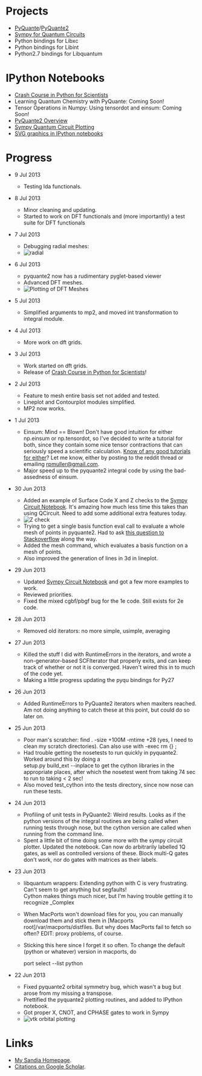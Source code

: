 Projects
========
* [PyQuante](http://pyquante.sf.net)/[PyQuante2](https://github.com/rpmuller/pyquante2)
* [Sympy for Quantum Circuits](https://github.com/rpmuller/sympy/tree/sympy_qcircuit/sympy/physics/quantum)
* Python bindings for Libxc
* Python bindings for Libint
* Python2.7 bindings for Libquantum

IPython Notebooks
=================
* [Crash Course in Python for Scientists](http://nbviewer.ipython.org/5920182)
* Learning Quantum Chemistry with PyQuante: Coming Soon!
* Tensor Operations in Numpy: Using tensordot and einsum: Coming Soon!
* [PyQuante2 Overview](http://nbviewer.ipython.org/5745404)
* [Sympy Quantum Circuit Plotting](http://nbviewer.ipython.org/5843312)
* [SVG graphics in IPython notebooks](http://nbviewer.ipython.org/5666810)

Progress
========
* 9 Jul 2013
  - Testing lda functionals.
* 8 Jul 2013
  - Minor cleaning and updating.
  - Started to work on DFT functionals and (more importantly) a test suite for DFT functionals
* 7 Jul 2013
  - Debugging radial meshes:
  - ![radial](https://raw.github.com/rpmuller/rpmuller.github.io/master/radial-meshses.png)
* 6 Jul 2013
  - pyquante2 now has a rudimentary pyglet-based viewer
  - Advanced DFT meshes.
  - ![Plotting of DFT Meshes](https://raw.github.com/rpmuller/rpmuller.github.io/master/h2o-mesh.png)
* 5 Jul 2013
  - Simplified arguments to mp2, and moved int transformation to
    integral module. 
* 4 Jul 2013
  - More work on dft grids.
* 3 Jul 2013
  - Work started on dft grids.
  - Release of  [Crash Course in Python for
    Scientists](http://nbviewer.ipython.org/5920182)! 
* 2 Jul 2013
  - Feature to mesh entire basis set not added and tested.
  - Lineplot and Contourplot modules simplified.
  - MP2 now works.
* 1 Jul 2013
  - Einsum: Mind == Blown! Don't have good intuition for either
    np.einsum or np.tensordot, so I've decided  to write a tutorial
    for both, since they contain some nice tensor contractions that
    can seriously  speed a scientific calculation. 
    [Know of any good tutorials for either](http://www.reddit.com/r/Python/comments/1hf4i6/good_documentation_for_tensordot_and_einsum/)? 
    Let me know, either by posting to the reddit thread or emailing
    rpmuller@gmail.com. 
  - Major speed up to the pyquante2 integral code by using the
    bad-assedness of einsum. 
* 30 Jun 2013
  - Added an example of Surface Code X and Z checks to the 
    [Sympy Circuit
    Notebook](http://nbviewer.ipython.org/5843312). It's amazing how
    much less time 
    this takes than using QCircuit. Need to add some additional extra
    features today.
  - ![Z check](https://raw.github.com/rpmuller/rpmuller.github.io/master/zcheck.png)
  - Trying to get a single basis function eval call to evaluate a
  whole mesh of points in pyquante2. Had to ask [this question to Stackoverflow](http://stackoverflow.com/questions/17391052/compute-square-distances-from-numpy-array)
    along the way.
  - Added the mesh command, which evaluates a basis function on a mesh
    of points. 
  - Also improved the generation of lines in 3d in lineplot.
* 29 Jun 2013
  - Updated [Sympy Circuit Notebook](http://nbviewer.ipython.org/5843312) 
    and got a few more examples to work. 
  - Reviewed priorities.
  - Fixed the mixed cgbf/pbgf bug for the 1e code. Still exists for 2e
    code. 
* 28 Jun 2013
  - Removed old iterators: no more simple, usimple, averaging
* 27 Jun 2013
  - Killed the stuff I did with RuntimeErrors in the iterators, and
    wrote a non-generator-based SCFIterator that properly exits, and
    can keep track of whether or not it is converged. Haven't wired
    this in to much of the code yet.    
  - Making a little progress updating the pyqu bindings for Py27
* 26 Jun 2013
  - Added RuntimeErrors to PyQuante2 iterators when maxiters
    reached. Am not doing anything to catch these at this point, but
    could do so later on. 
* 25 Jun 2013
  - Poor man's scratcher: find . -size +100M -mtime +28 (yes, I need
    to clean my scratch directories). 
    Can also use with -exec rm {} \;
  - Had trouble getting the nosetests to run quickly in
    pyquante2. Worked around this by doing a  
    setup.py build_ext --inplace to get the cython libraries in the
    appropriate places, after which 
    the nosetest went from taking 74 sec to run to taking < 2 sec!
  - Also moved test_cython into the tests directory, since now nose can run these tests.
* 24 Jun 2013
  - Profiling of unit tests in PyQuante2: Weird results. Looks as if the python 
    versions of the integral routines are being called when running
    tests through nose, but the cython version are called when running
    from the command line.
  - Spent a little bit of time doing some more with the sympy circuit
    plotter. Updated the notebook. Can now do arbitrarily labelled 1Q
    gates, as well as controlled versions of these. Block multi-Q 
    gates don't work, nor do gates with matrices as their labels.
* 23 Jun 2013
  - libquantum wrappers: Extending python with C is very
    frustrating. Can't seem to get anything but segfaults!  
    Cython makes things much nicer, but I'm having trouble getting it
    to recognize _Complex 
  - When MacPorts won't download files for you, you can manually
    download them and stick them in [Macports root]/var/macports/distfiles. 
    But why does MacPorts fail to fetch
    so often?  EDIT: proxy problems, of course.
  - Sticking this here since I forget it so often. To change the
    default (python or whatever) version in macports, do 

    port select --list python

* 22 Jun 2013
  - Fixed pyquante2 orbital symmetry bug, which wasn't a bug but arose
    from my missing a transpose. 
  - Prettified the pyquante2 plotting routines, and added to IPython notebook.
  - Got proper X, CNOT, and CPHASE gates to work in Sympy
  - ![vtk orbital plotting](https://raw.github.com/rpmuller/rpmuller.github.io/master/h2-antibonding-pyquante2.png)

Links
=====
* [My Sandia Homepage](http://www.cs.sandia.gov/~rmuller).
* [Citations on Google Scholar](http://scholar.google.com/citations?user=ihGf4wgAAAAJ&hl=en).

